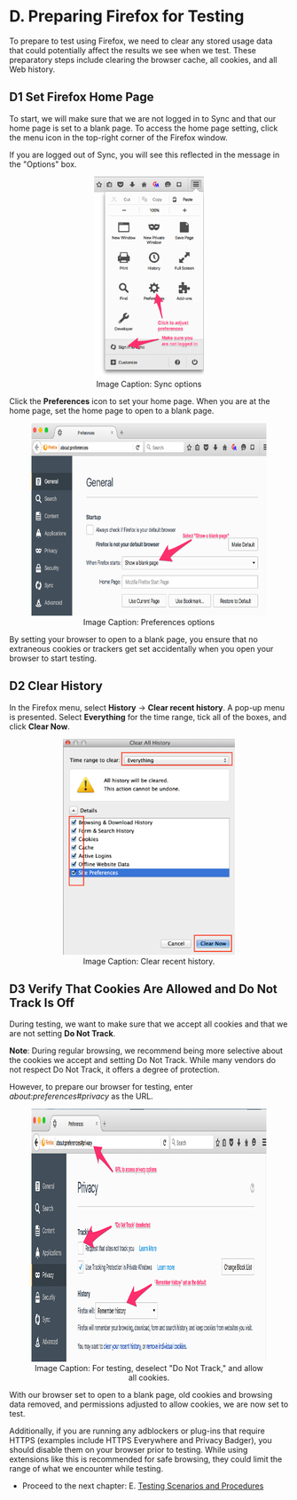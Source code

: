 # D. Preparing Firefox for Testing

To prepare to test using Firefox, we need to clear any stored usage data that could potentially affect the results we see when we test. These preparatory steps include clearing the browser cache, all cookies, and all Web history. 

## <a name="h.browser-homepage"></a>D1 Set Firefox Home Page

To start, we will make sure that we are not logged in to Sync and that our home page is set to a blank page. To access the home page setting, click the menu icon in the top-right corner of the Firefox window.

If you are logged out of Sync, you will see this reflected in the message in the "Options" box.

<div align="center">
<figure>
<img alt="Sync options" src="images/image114.png" style="width: 198px; height: 362px;" title="Sync options">
  <br>
<figcaption>Image Caption: Sync options</figcaption>
</figure>
</div></p>

Click the **Preferences** icon to set your home page. When you are at the home page, set the home page to open to a blank page.

<div align="center">
<figure>
  <img alt="Preferences options" src="images/image39.png" width="624" height="347" title="Preferences options">
    <br>
  <figcaption>Image Caption: Preferences options</figcaption>
</figure>
</div>

By setting your browser to open to a blank page, you ensure that no extraneous cookies or trackers get set accidentally when you open your browser to start testing.

## <a name="h.browser-history"></a>D2 Clear History

In the Firefox menu, select **History** -> **Clear recent history**. A pop-up menu is presented. Select **Everything** for the time range, tick all of the boxes, and click **Clear Now**.

<div align="center">
<figure>
  <img alt="Clear Recent History" src="images/image42.png" width="310" height="389" title="Clear Recent History">
    <br>
  <figcaption>Image Caption: Clear recent history.</figcaption>
</figure>
</div>

## <a name="h.browser-cookies"></a>D3 Verify That Cookies Are Allowed and Do Not Track Is Off

During testing, we want to make sure that we accept all cookies and that we are not setting **Do Not Track**. 

**Note**: During regular browsing, we recommend being more selective about the cookies we accept and setting Do Not Track. While many vendors do not respect Do Not Track, it offers a degree of protection.

However, to prepare our browser for testing, enter *about:preferences#privacy* as the URL. 

<div align="center">
<figure>
  <img alt="" src="images/image115.png" width="997" height="456" title="">
    <br>
  <figcaption>Image Caption: For testing, deselect "Do Not Track," and allow all cookies.</figcaption>
</figure>
</div>

With our browser set to open to a blank page, old cookies and browsing data removed, and permissions adjusted to allow cookies, we are now set to test.

Additionally, if you are running any adblockers or plug-ins that require HTTPS (examples include HTTPS Everywhere and Privacy Badger), you should disable them on your browser prior to testing. While using extensions like this is recommended for safe browsing, they could limit the range of what we encounter while testing.

* Proceed to the next chapter: E. [Testing Scenarios and Procedures](testing_scenarios.md)
